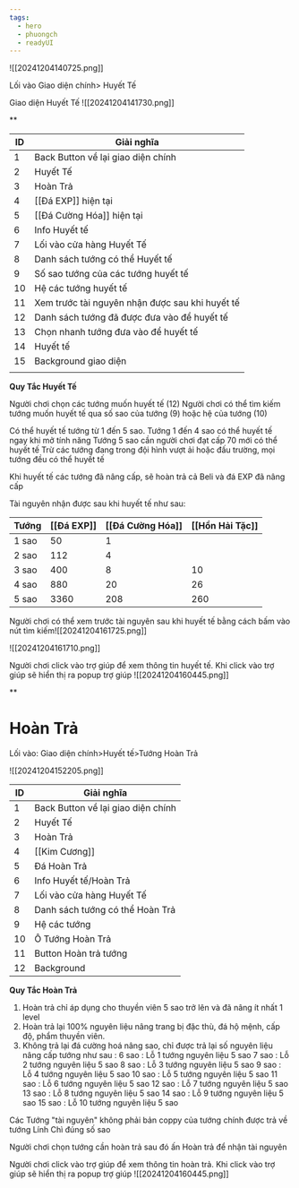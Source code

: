 ```yaml
---
tags:
  - hero
  - phuongch
  - readyUI
---
```

![[20241204140725.png]]


Lối vào Giao diện chính> Huyết Tế


Giao diện Huyết Tế
![[20241204141730.png]]

**

| ID  | Giải nghĩa                                      |
| --- | ----------------------------------------------- |
| 1   | Back Button về lại giao diện chính              |
| 2   | Huyết Tế                                        |
| 3   | Hoàn Trả                                        |
| 4   | [[Đá EXP]] hiện tại                             |
| 5   | [[Đá Cường Hóa]] hiện tại                       |
| 6   | Info Huyết tế                                   |
| 7   | Lối vào cửa hàng Huyết Tế                       |
| 8   | Danh sách tướng có thể Huyết tế                 |
| 9   | Số sao tướng của các tướng huyết tế             |
| 10  | Hệ các tướng huyết tế                           |
| 11  | Xem trước tài nguyên nhận được sau khi huyết tế |
| 12  | Danh sách tướng đã được đưa vào để huyết tế     |
| 13  | Chọn nhanh tướng đưa vào để huyết tế            |
| 14  | Huyết tế                                        |
| 15  | Background giao diện                            |
|     |                                                 |


**Quy Tắc Huyết Tế**

Người chơi chọn các tướng muốn huyết tế (12)
Người chơi có thể tìm kiếm tướng muốn huyết tế qua số sao của tướng (9) hoặc hệ của tướng (10)

Có thể huyết tế tướng từ 1 đến 5 sao.
Tướng 1 đến 4 sao có thể huyết tế ngay khi mở tính năng
Tướng 5 sao cần người chơi đạt cấp 70 mới có thể huyết tế
Trừ các tướng đang trong đội hình vượt ải hoặc đấu trường, mọi tướng đều có thể huyết tế


Khi huyết tế các tướng đã nâng cấp, sẽ hoàn trả cả Beli và đá EXP đã nâng cấp

Tài nguyên nhận được sau khi huyết tế như sau:

| Tướng | [[Đá EXP]] | [[Đá Cường Hóa]] | [[Hồn Hải Tặc]] |
| ----- | ---------- | ---------------- | --------------- |
| 1 sao | 50         | 1                |                 |
| 2 sao | 112        | 4                |                 |
| 3 sao | 400        | 8                | 10              |
| 4 sao | 880        | 20               | 26              |
| 5 sao | 3360       | 208              | 260             |
Người chơi có thể xem trước tài nguyên sau khi huyết tế bằng cách bấm vào nút tìm kiếm![[20241204161725.png]]



![[20241204161710.png]]



Người chơi click vào trợ giúp để xem thông tin huyết tế. Khi  click vào trợ giúp sẽ hiển thị ra popup trợ giúp
![[20241204160445.png]]



**


# Hoàn Trả

Lối vào: Giao diện chính>Huyết tế>Tướng Hoàn Trả

![[20241204152205.png]]

| ID  | Giải nghĩa                         |
| --- | ---------------------------------- |
| 1   | Back Button về lại giao diện chính |
| 2   | Huyết Tế                           |
| 3   | Hoàn Trả                           |
| 4   | [[Kim Cương]]                      |
| 5   | Đá Hoàn Trả                        |
| 6   | Info Huyết tế/Hoàn Trả             |
| 7   | Lối vào cửa hàng Huyết Tế          |
| 8   | Danh sách tướng có thể Hoàn Trả    |
| 9   | Hệ các tướng                       |
| 10  | Ô Tướng Hoàn Trả                   |
| 11  | Button Hoàn trả tướng              |
| 12  | Background                         |

**Quy Tắc Hoàn Trả**

1. Hoàn trả chỉ áp dụng cho thuyền viên 5 sao trở lên và đã nâng ít nhất 1 level
2. Hoàn trả lại 100% nguyên liệu nâng trang bị đặc thù, đá hộ mệnh, cấp độ, phẩm thuyền viên.
3. Không trả lại đá cường hoá nâng sao, chỉ được trả lại số nguyên liệu nâng cấp tướng như sau :
6 sao : Lỗ 1 tướng nguyên liệu 5 sao
7 sao : Lỗ 2 tướng nguyên liệu 5 sao
8 sao : Lỗ 3 tướng nguyên liệu 5 sao
9 sao : Lỗ 4 tướng nguyên liệu 5 sao
10 sao : Lỗ 5 tướng nguyên liệu 5 sao
11 sao : Lỗ 6 tướng nguyên liệu 5 sao
12 sao : Lỗ 7 tướng nguyên liệu 5 sao
13 sao : Lỗ 8 tướng nguyên liệu 5 sao
14 sao : Lỗ 9 tướng nguyên liệu 5 sao
15 sao : Lỗ 10 tướng nguyên liệu 5 sao

Các Tướng "tài nguyên" không phải bản coppy của tướng chính được trả về tướng Lính Chì đúng số sao


Người chơi chọn tướng cần hoàn trả sau đó ấn Hoàn trả để nhận tài nguyên

Người chơi click vào trợ giúp để xem thông tin hoàn trả. Khi  click vào trợ giúp sẽ hiển thị ra popup trợ giúp
![[20241204160445.png]]

